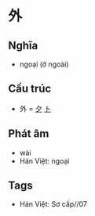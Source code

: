 # 外

## Nghĩa

* ngoại (ở ngoài)

## Cấu trúc
* 外 = [夕](夕.md) [卜](卜.md)

## Phát âm

* wài
* Hán Việt: ngoại

## Tags
* Hán Việt: Sơ cấp//07

<script>window.HANZI_FIELD='外';</script>
